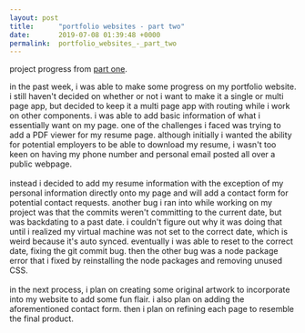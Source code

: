 ```yaml
---
layout: post
title:      "portfolio websites - part two"
date:       2019-07-08 01:39:48 +0000
permalink:  portfolio_websites_-_part_two
---
```



project progress from [part one](http://missnadia.net/portfolio_websites).

in the past week, i was able to make some progress on my portfolio website.  i still haven't decided on whether or not i want to make it a single or multi page app, but decided to keep it a multi page app with routing while i work on other components. i was able to add basic information of what i essentially want on my page. one of the challenges i faced was trying to add a PDF viewer for my resume page. although initially i wanted the ability for potential employers to be able to download my resume, i wasn't too keen on having my phone number and personal email posted all over a public webpage. <br><br>
instead i decided to add my resume information with the exception of my personal information directly onto my page and will add a contact form for potential contact requests. another bug i ran into while working on my project was that the commits weren't committing to the current date, but was backdating to a past date. i couldn't figure out why it was doing that until i realized my virtual machine was not set to the correct date, which is weird because it's auto synced. eventually i was able to reset to the correct date, fixing the git commit bug. then the other bug was a node package error that i fixed by reinstalling the node packages and removing unused CSS.<br><br>
in the next process, i plan on creating some original artwork to incorporate into my website to add some fun flair. i also plan on adding the aforementioned contact form. then i plan on refining each page to resemble the final product.
